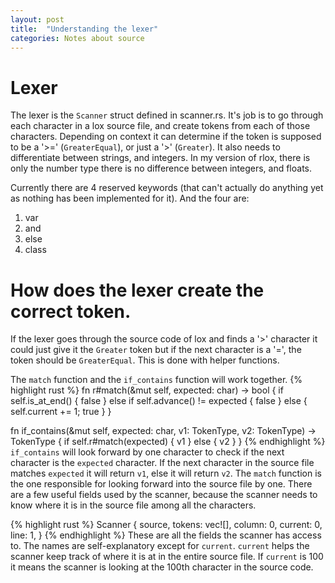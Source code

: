 ```yaml
---
layout: post
title:  "Understanding the lexer"
categories: Notes about source
---
```


# Lexer
The lexer is the `Scanner` struct defined in scanner.rs. It's job is to go through each character in a lox source file, and create tokens from each of those characters. Depending on context it can determine if the token is supposed to be a '>=' (`GreaterEqual`), or just a '>' (`Greater`). It also needs to differentiate between strings, and integers. In my version of rlox, there is only the number type there is no difference between integers, and floats.

Currently there are 4 reserved keywords (that can't actually do anything yet as nothing has been implemented for it). And the four are:
1. var
2. and
3. else
4. class

# How does the lexer create the correct token.
If the lexer goes through the source code of lox and finds a '>' character it could just give it the `Greater` token but if the next character is a '=', the token should be `GreaterEqual`. This is done with helper functions.

The `match` function and the `if_contains` function will work together.
{% highlight rust %}
fn r#match(&mut self, expected: char) -> bool {
	if self.is_at_end() {
	    false
	} else if self.advance() != expected {
	    false
	} else {
	    self.current += 1;
	    true
	}
}

fn if_contains(&mut self, expected: char, v1: TokenType, v2: TokenType) -> TokenType {
	if self.r#match(expected) {
	    v1
	} else {
	    v2
	}
}
{% endhighlight %}
`if_contains` will look forward by one character to check if the next character is the `expected` character. If the next character in the source file matches `expected` it will return `v1`, else it will return `v2`. The `match` function is the one responsible for looking forward into the source file by one. There are a few useful fields used by the scanner, because the scanner needs to know where it is in the source file among all the characters.

{% highlight rust %}
Scanner {
    source,
    tokens: vec![],
    column: 0,
    current: 0,
    line: 1,
}
{% endhighlight %}
These are all the fields the scanner has access to. The names are self-explanatory except for `current`. `current` helps the scanner keep track of where it is at in the entire source file. If `current` is 100 it means the scanner is looking at the 100th character in the source code.
